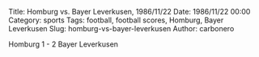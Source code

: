 Title: Homburg vs. Bayer Leverkusen, 1986/11/22
Date: 1986/11/22 00:00
Category: sports
Tags: football, football scores, Homburg, Bayer Leverkusen
Slug: homburg-vs-bayer-leverkusen
Author: carbonero


Homburg 1 - 2 Bayer Leverkusen
